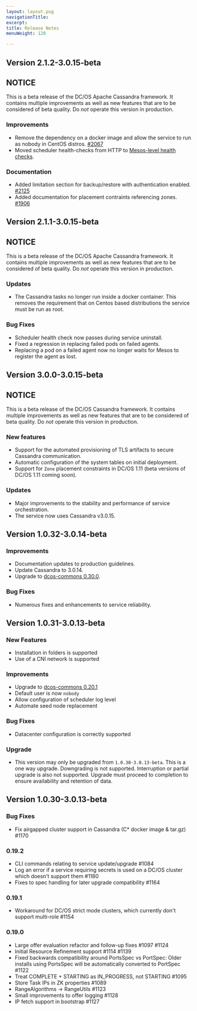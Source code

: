 ```yaml
---
layout: layout.pug
navigationTitle: 
excerpt:
title: Release Notes
menuWeight: 120

---
```


## Version 2.1.2-3.0.15-beta

## NOTICE

This is a beta release of the DC/OS Apache Cassandra framework. It contains multiple improvements as well as new features that are to be considered of beta quality. Do _not_ operate this version in production.

### Improvements
- Remove the dependency on a docker image and allow the service to run as nobody in CentOS distros. [#2067](https://github.com/mesosphere/dcos-commons/pull/2067)
- Moved scheduler health-checks from HTTP to [Mesos-level health checks](https://mesosphere.github.io/marathon/docs/health-checks.html#mesos-level-health-checks).

### Documentation
- Added limitation section for backup/restore with authentication enabled. [#2125](https://github.com/mesosphere/dcos-commons/pull/2125)
- Added documentation for placement contraints referencing zones. [#1906](https://github.com/mesosphere/dcos-commons/pull/1906)

## Version 2.1.1-3.0.15-beta

## NOTICE

This is a beta release of the DC/OS Apache Cassandra framework. It contains multiple improvements as well as new features that are to be considered of beta quality. Do _not_ operate this version in production.

### Updates
- The Cassandra tasks no longer run inside a docker container. This removes the requirement that on Centos based distributions the service must be run as root.

### Bug Fixes
- Scheduler health check now passes during service uninstall.
- Fixed a regression in replacing failed pods on failed agents.
- Replacing a pod on a failed agent now no longer waits for Mesos to register the agent as lost.

## Version 3.0.0-3.0.15-beta

## NOTICE

This is a beta release of the DC/OS Cassandra framework. It contains multiple improvements as well as new features that are to be considered of beta quality. Do _not_ operate this version in production.

### New features
- Support for the automated provisioning of TLS artifacts to secure Cassandra communication.
- Automatic configuration of the system tables on initial deployment.
- Support for `Zone` placement constraints in DC/OS 1.11 (beta versions of DC/OS 1.11 coming soon).

### Updates
- Major improvements to the stability and performance of service orchestration.
- The service now uses Cassandra v3.0.15.

## Version 1.0.32-3.0.14-beta

### Improvements
- Documentation updates to production guidelines.
- Update Cassandra to 3.0.14.
- Upgrade to [dcos-commons 0.30.0](https://github.com/mesosphere/dcos-commons/releases/tag/0.30.0).

### Bug Fixes
- Numerous fixes and enhancements to service reliability.

## Version 1.0.31-3.0.13-beta

### New Features
- Installation in folders is supported
- Use of a CNI network is supported

### Improvements
- Upgrade to [dcos-commons 0.20.1](https://github.com/mesosphere/dcos-commons/releases/tag/0.20.1)
- Default user is now `nobody`
- Allow configuration of scheduler log level
- Automate seed node replacement

### Bug Fixes
- Datacenter configuration is correctly supported

### Upgrade
- This version may only be upgraded from `1.0.30-3.0.13-beta`.  This is a one way upgrade.  Downgrading is not supported.  Interruption or partial upgrade is also not supported.  Upgrade must proceed to completion to ensure availability and retention of data.

## Version 1.0.30-3.0.13-beta

### Bug Fixes
* Fix airgapped cluster support in Cassandra (C* docker image & tar.gz) #1170

### 0.19.2
* CLI commands relating to service update/upgrade #1084
* Log an error if a service requiring secrets is used on a DC/OS cluster which doesn't support them #1180
* Fixes to spec handling for later upgrade compatibility #1164

### 0.19.1
* Workaround for DC/OS strict mode clusters, which currently don't support multi-role #1154

### 0.19.0
* Large offer evaluation refactor and follow-up fixes #1097 #1124
* Initial Resource Refinement support #1114 #1139
* Fixed backwards compatibility around PortsSpec vs PortSpec: Older installs using PortsSpec will be automatically converted to PortSpec #1122
* Treat COMPLETE + STARTING as IN_PROGRESS, not STARTING #1095
* Store Task IPs in ZK properties #1089
* RangeAlgorithms -> RangeUtils #1123
* Small improvements to offer logging #1128
* IP fetch support in bootstrap #1127
